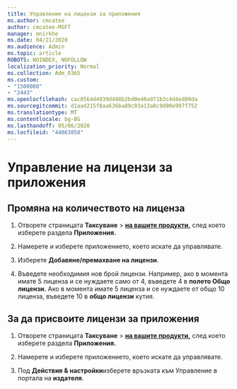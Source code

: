 ```yaml
---
title: Управление на лицензи за приложения
ms.author: cmcatee
author: cmcatee-MSFT
manager: mnirkhe
ms.date: 04/21/2020
ms.audience: Admin
ms.topic: article
ROBOTS: NOINDEX, NOFOLLOW
localization_priority: Normal
ms.collection: Adm_O365
ms.custom:
- "1500008"
- "2443"
ms.openlocfilehash: cac8564d4939d498b2bd0e40a971b3c4d4ed09da
ms.sourcegitcommit: d1aad215f8aa636ba89c93a13a0c9d90e997f752
ms.translationtype: MT
ms.contentlocale: bg-BG
ms.lasthandoff: 05/06/2020
ms.locfileid: "44063858"
---
```

# <a name="manage-app-licenses"></a>Управление на лицензи за приложения

## <a name="to-change-license-quantity"></a>Промяна на количеството на лиценза

1. Отворете страницата **Таксуване** > **[на вашите продукти,](https://go.microsoft.com/fwlink/p/?linkid=842054)** след което изберете раздела **Приложения.**

2. Намерете и изберете приложението, което искате да управлявате.  

3. Изберете **Добавяне/премахване на лицензи**.

4. Въведете необходимия нов брой лицензи. Например, ако в момента имате 5 лиценза и се нуждаете само от 4, въведете 4 в **полето Общо лицензи.** Ако в момента имате 5 лиценза и се нуждаете от общо 10 лиценза, въведете 10 в **общо лицензи** кутия.

## <a name="to-assign-app-licenses"></a>За да присвоите лицензи за приложения

1. Отворете страницата **Таксуване** > **[на вашите продукти,](https://go.microsoft.com/fwlink/p/?linkid=842054)** след което изберете раздела **Приложения.**

2. Намерете и изберете приложението, което искате да управлявате.  

3. Под **Действия & настройки**изберете връзката към Управление в портала на **издателя**.